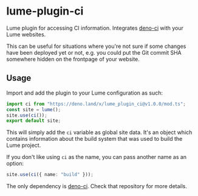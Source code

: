 # lume-plugin-ci

Lume plugin for accessing CI information. Integrates
[deno-ci](https://github.com/justjavac/deno-ci) with your Lume websites.

This can be useful for situations where you're not sure if some changes have
been deployed yet or not, e.g. you could put the Git commit SHA somewhere hidden
on the frontpage of your website.

## Usage

Import and add the plugin to your Lume configuration as such:

```ts
import ci from "https://deno.land/x/lume_plugin_ci@v1.0.0/mod.ts";
const site = lume();
site.use(ci());
export default site;
```

This will simply add the `ci` variable as global site data. It's an object which
contains information about the build system that was used to build the Lume
project.

If you don't like using `ci` as the name, you can pass another name as an
option:

```ts
site.use(ci({ name: "build" }));
```

The only dependency is [deno-ci](https://github.com/justjavac/deno-ci). Check
that repository for more details.

